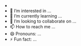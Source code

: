 -
- 👀 I’m interested in ...
- 🌱 I’m currently learning ...
- 💞️ I’m looking to collaborate on ...
- 📫 How to reach me ...
- 😄 Pronouns: ...
- ⚡ Fun fact: ...

<!---
nomaanraza/nomaanraza is a ✨ special ✨ repository because its `README.md` (this file) appears on your GitHub profile.
You can click the Preview link to take a look at your changes.
--->
